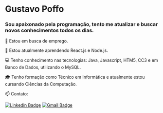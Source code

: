 # Gustavo Poffo

### Sou apaixonado pela programação, tento me atualizar e buscar novos conhecimentos todos os dias.

:briefcase: Estou em busca de emprego.

:seedling: Estou atualmente aprendendo React.js e Node.js.

:computer: Tenho conhecimento nas tecnologias: Java, Javascript, HTM5, CC3 e em Banco de Dados, utilizando o MySQL.

:mortar_board: Tenho formação como Técnico em Informática e atualmente estou cursando Ciências da Computação.

:mailbox: Contato:

[![Linkedin Badge](https://img.shields.io/badge/Gustavo_Poffo-blue?style=flat-square&logo=Linkedin&logoColor=white&link=https://www.linkedin.com/in/gustavo-poffo-068123195/])](https://www.linkedin.com/in/gustavo-poffo-068123195/) [![Gmail Badge](https://img.shields.io/badge/-gustavoxpoffo@gmail.com-c14438?style=flat-square&logo=Gmail&logoColor=white&link=mailto:gustavoxpoffo@gmail.com)](mailto:gustavoxpoffo@gmail.com)

